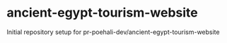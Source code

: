 # ancient-egypt-tourism-website

Initial repository setup for pr-poehali-dev/ancient-egypt-tourism-website